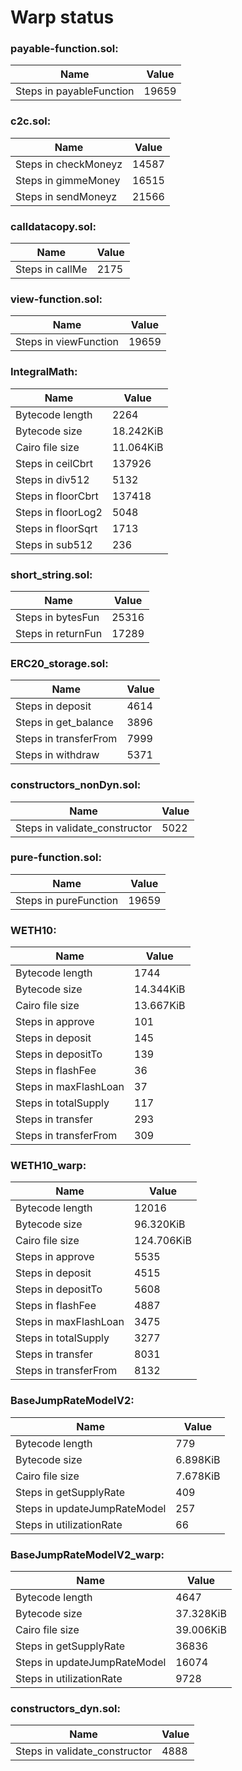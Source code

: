 # Warp status
### payable-function.sol:
| Name | Value |
| ----------- | ----------- |
| Steps in payableFunction | 19659 |
### c2c.sol:
| Name | Value |
| ----------- | ----------- |
| Steps in checkMoneyz | 14587 |
| Steps in gimmeMoney | 16515 |
| Steps in sendMoneyz | 21566 |
### calldatacopy.sol:
| Name | Value |
| ----------- | ----------- |
| Steps in callMe | 2175 |
### view-function.sol:
| Name | Value |
| ----------- | ----------- |
| Steps in viewFunction | 19659 |
### IntegralMath:
| Name | Value |
| ----------- | ----------- |
| Bytecode length | 2264 |
| Bytecode size | 18.242KiB |
| Cairo file size | 11.064KiB |
| Steps in ceilCbrt | 137926 |
| Steps in div512 | 5132 |
| Steps in floorCbrt | 137418 |
| Steps in floorLog2 | 5048 |
| Steps in floorSqrt | 1713 |
| Steps in sub512 | 236 |
### short_string.sol:
| Name | Value |
| ----------- | ----------- |
| Steps in bytesFun | 25316 |
| Steps in returnFun | 17289 |
### ERC20_storage.sol:
| Name | Value |
| ----------- | ----------- |
| Steps in deposit | 4614 |
| Steps in get_balance | 3896 |
| Steps in transferFrom | 7999 |
| Steps in withdraw | 5371 |
### constructors_nonDyn.sol:
| Name | Value |
| ----------- | ----------- |
| Steps in validate_constructor | 5022 |
### pure-function.sol:
| Name | Value |
| ----------- | ----------- |
| Steps in pureFunction | 19659 |
### WETH10:
| Name | Value |
| ----------- | ----------- |
| Bytecode length | 1744 |
| Bytecode size | 14.344KiB |
| Cairo file size | 13.667KiB |
| Steps in approve | 101 |
| Steps in deposit | 145 |
| Steps in depositTo | 139 |
| Steps in flashFee | 36 |
| Steps in maxFlashLoan | 37 |
| Steps in totalSupply | 117 |
| Steps in transfer | 293 |
| Steps in transferFrom | 309 |
### WETH10_warp:
| Name | Value |
| ----------- | ----------- |
| Bytecode length | 12016 |
| Bytecode size | 96.320KiB |
| Cairo file size | 124.706KiB |
| Steps in approve | 5535 |
| Steps in deposit | 4515 |
| Steps in depositTo | 5608 |
| Steps in flashFee | 4887 |
| Steps in maxFlashLoan | 3475 |
| Steps in totalSupply | 3277 |
| Steps in transfer | 8031 |
| Steps in transferFrom | 8132 |
### BaseJumpRateModelV2:
| Name | Value |
| ----------- | ----------- |
| Bytecode length | 779 |
| Bytecode size | 6.898KiB |
| Cairo file size | 7.678KiB |
| Steps in getSupplyRate | 409 |
| Steps in updateJumpRateModel | 257 |
| Steps in utilizationRate | 66 |
### BaseJumpRateModelV2_warp:
| Name | Value |
| ----------- | ----------- |
| Bytecode length | 4647 |
| Bytecode size | 37.328KiB |
| Cairo file size | 39.006KiB |
| Steps in getSupplyRate | 36836 |
| Steps in updateJumpRateModel | 16074 |
| Steps in utilizationRate | 9728 |
### constructors_dyn.sol:
| Name | Value |
| ----------- | ----------- |
| Steps in validate_constructor | 4888 |
